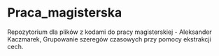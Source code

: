 # Praca_magisterska
Repozytorium dla plików z kodami do pracy magisterskiej - Aleksander Kaczmarek, Grupowanie szeregów czasowych przy pomocy ekstrakcji cech.
